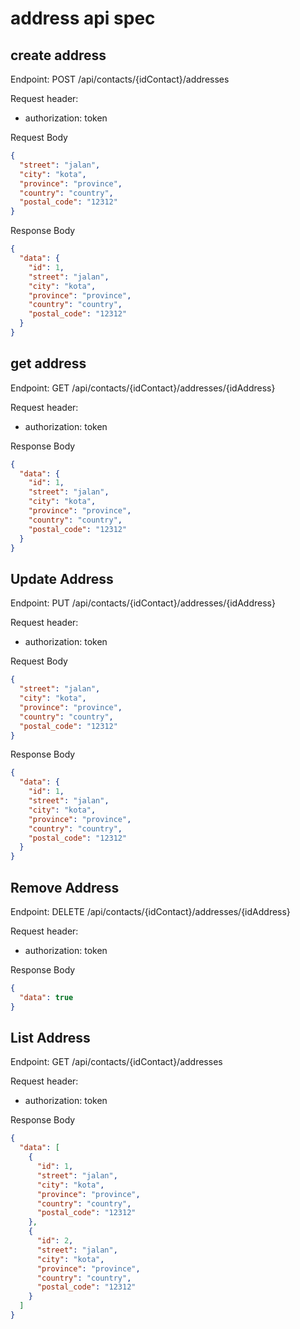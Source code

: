 # address api spec

## create address

Endpoint: POST /api/contacts/{idContact}/addresses

Request header:

- authorization: token

Request Body

```json
{
  "street": "jalan",
  "city": "kota",
  "province": "province",
  "country": "country",
  "postal_code": "12312"
}
```

Response Body

```json
{
  "data": {
    "id": 1,
    "street": "jalan",
    "city": "kota",
    "province": "province",
    "country": "country",
    "postal_code": "12312"
  }
}
```

## get address

Endpoint: GET /api/contacts/{idContact}/addresses/{idAddress}

Request header:

- authorization: token

Response Body

```json
{
  "data": {
    "id": 1,
    "street": "jalan",
    "city": "kota",
    "province": "province",
    "country": "country",
    "postal_code": "12312"
  }
}
```

## Update Address

Endpoint: PUT /api/contacts/{idContact}/addresses/{idAddress}

Request header:

- authorization: token

Request Body

```json
{
  "street": "jalan",
  "city": "kota",
  "province": "province",
  "country": "country",
  "postal_code": "12312"
}
```

Response Body

```json
{
  "data": {
    "id": 1,
    "street": "jalan",
    "city": "kota",
    "province": "province",
    "country": "country",
    "postal_code": "12312"
  }
}
```

## Remove Address

Endpoint: DELETE /api/contacts/{idContact}/addresses/{idAddress}

Request header:

- authorization: token

Response Body

```json
{
  "data": true
}
```

## List Address

Endpoint: GET /api/contacts/{idContact}/addresses

Request header:

- authorization: token

Response Body

```json
{
  "data": [
    {
      "id": 1,
      "street": "jalan",
      "city": "kota",
      "province": "province",
      "country": "country",
      "postal_code": "12312"
    },
    {
      "id": 2,
      "street": "jalan",
      "city": "kota",
      "province": "province",
      "country": "country",
      "postal_code": "12312"
    }
  ]
}
```
